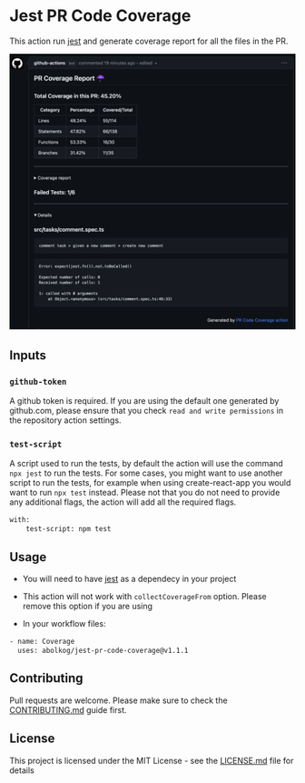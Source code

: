 [jest]: https://jestjs.io/

# Jest PR Code Coverage

This action run [jest](jest) and generate coverage report for all the files in the PR.

<img src="./assets/pr-coverage-sample.png" />

## Inputs

### `github-token`

A github token is required. If you are using the default one generated by github.com, please ensure that you check `read and write permissions` in the repository action settings.

### `test-script`

A script used to run the tests, by default the action will use the command `npx jest` to run the tests. For some cases, you might want to use another script to run the tests, for example when using create-react-app you would want to run `npx test` instead.
Please not that you do not need to provide any additional flags, the action will add all the required flags.

```
with:
    test-script: npm test
```

## Usage

- You will need to have [jest](jest) as a dependecy in your project

- This action will not work with `collectCoverageFrom` option. Please remove this option if you are using

- In your workflow files:

```
- name: Coverage
  uses: abolkog/jest-pr-code-coverage@v1.1.1

```

## Contributing

Pull requests are welcome. Please make sure to check the [CONTRIBUTING.md](./CONTRIBUTING.md) guide first.

## License

This project is licensed under the MIT License - see the [LICENSE.md](LICENSE.md) file for details
